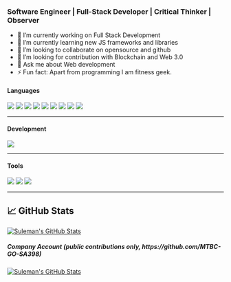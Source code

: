 ### Software Engineer | Full-Stack Developer | Critical Thinker | Observer

- 🔭 I’m currently working on Full Stack Development
- 🌱 I’m currently learning new JS frameworks and libraries
- 👯 I’m looking to collaborate on opensource and github
- 🤔 I’m looking for contribution with Blockchain and Web 3.0
- 💬 Ask me about Web development
- ⚡ Fun fact: Apart from programming I am fitness geek.


#### Languages
![](https://img.shields.io/badge/-React-61DAFB?style=flat&logo=react&logoColor=3c3c3c)
![](https://img.shields.io/badge/-Redux-purple?logo=redux&logoColor=white&style=flat)
![](https://img.shields.io/badge/-Node-darkgreen?logo=node.js&logoColor=white&style=flat)
![](https://img.shields.io/badge/-JavaScript-F7DF1E?style=flat&logo=javascript&logoColor=3c3c3c)
![](https://img.shields.io/badge/-HTML-red?logo=html5&logoColor=white&style=flat)
![](https://img.shields.io/badge/-CSS-blue?logo=css3&logoColor=white&style=flat)
![](https://img.shields.io/badge/-GraphQL-pink?logo=GraphQL&logoColor=white&style=flat)
![](https://img.shields.io/badge/-Express-black?logo=Express&logoColor=white&style=flat)
![](https://img.shields.io/badge/-Appollo_GraphQL-purple?logo=appollo&logoColor=white&style=flat)

<hr/>

#### Development
![](https://img.shields.io/badge/-Visual_Studio_Code-007ACC?style=flat&logo=visual-studio-code&logoColor=white)

<hr/>

#### Tools
![](https://img.shields.io/badge/-Postman-FFFFFF?logo=postman&logoColor=orange&style=flat)
![](https://img.shields.io/badge/-Git-white?logo=git&logoColor=red&style=flat)
![](https://img.shields.io/badge/-Jira-white?logo=jira&logoColor=blue&style=flat)

<hr/>

## &#x1f4c8; GitHub Stats
<a href="https://github.com/SulemanBhatti/sulemanbhatti">
  <img align="center" src="https://github-readme-stats.vercel.app/api?username=sulemanbhatti&show_icons=true&line_height=27&count_private=true&title_color=3485ef&text_color=343434&icon_color=3964ef&bg_color=fffefe" alt="Suleman's GitHub Stats" />
</a>
<h5>Company Account (public contributions only, https://github.com/MTBC-GO-SA398)</h5>
<a href="https://github.com/SulemanBhatti/sulemanbhatti">
  <img align="center" src="https://github-readme-stats.vercel.app/api?username=MTBC-GO-SA398&show_icons=true&line_height=27&count_private=true&title_color=3485ef&text_color=343434&icon_color=3964ef&bg_color=fffefe" alt="Suleman's GitHub Stats" />
</a>

